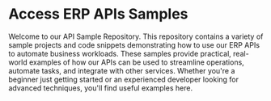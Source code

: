 # Access ERP APIs Samples

Welcome to our API Sample Repository. This repository contains a variety of sample projects and code snippets demonstrating how to use our ERP APIs to automate business workloads. These samples provide practical, real-world examples of how our APIs can be used to streamline operations, automate tasks, and integrate with other services. Whether you're a beginner just getting started or an experienced developer looking for advanced techniques, you'll find useful examples here.

